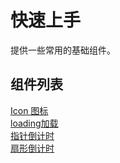# 快速上手

提供一些常用的基础组件。


## 组件列表

[Icon 图标](icon.html)  
[loading加载](loading.html)  
[指针倒计时](countdown.html)  
[扇形倒计时](pieCountDown.html)
